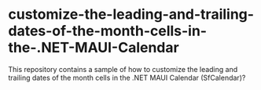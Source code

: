 # customize-the-leading-and-trailing-dates-of-the-month-cells-in-the-.NET-MAUI-Calendar
This repository contains a sample of how to customize the leading and trailing dates of the month cells in the .NET MAUI Calendar (SfCalendar)?
